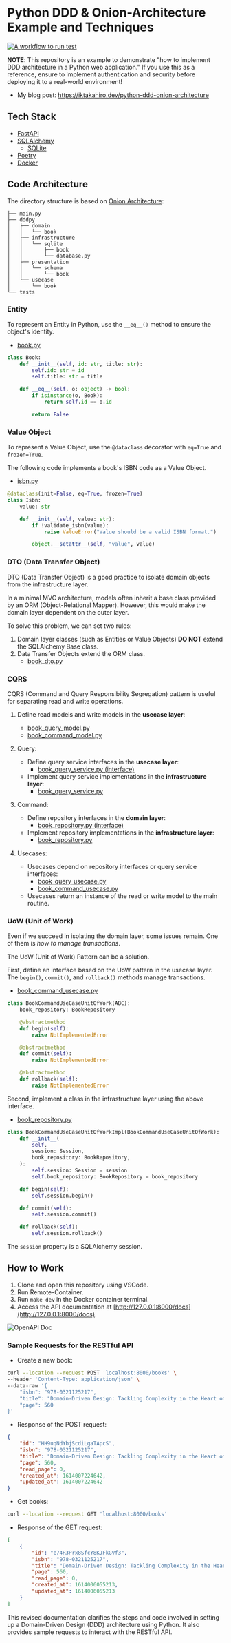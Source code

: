 # Python DDD & Onion-Architecture Example and Techniques

[![A workflow to run test](https://github.com/iktakahiro/dddpy/actions/workflows/test.yml/badge.svg)](https://github.com/iktakahiro/dddpy/actions/workflows/test.yml)

**NOTE**: This repository is an example to demonstrate "how to implement DDD architecture in a Python web application." If you use this as a reference, ensure to implement authentication and security before deploying it to a real-world environment!

* My blog post: https://iktakahiro.dev/python-ddd-onion-architecture

## Tech Stack

* [FastAPI](https://fastapi.tiangolo.com/)
* [SQLAlchemy](https://www.sqlalchemy.org/)
  * [SQLite](https://www.sqlite.org/index.html)
* [Poetry](https://python-poetry.org/)
* [Docker](https://www.docker.com/)

## Code Architecture

The directory structure is based on [Onion Architecture](https://jeffreypalermo.com/2008/07/the-onion-architecture-part-1/):

```
├── main.py
├── dddpy
│   ├── domain
│   │   └── book
│   ├── infrastructure
│   │   └── sqlite
│   │       ├── book
│   │       └── database.py
│   ├── presentation
│   │   └── schema
│   │       └── book
│   └── usecase
│       └── book
└── tests
```

### Entity

To represent an Entity in Python, use the `__eq__()` method to ensure the object's identity.

* [book.py](./dddpy/domain/book/book.py)

```python
class Book:
    def __init__(self, id: str, title: str):
        self.id: str = id
        self.title: str = title

    def __eq__(self, o: object) -> bool:
        if isinstance(o, Book):
            return self.id == o.id

        return False
```

### Value Object

To represent a Value Object, use the `@dataclass` decorator with `eq=True` and `frozen=True`.

The following code implements a book's ISBN code as a Value Object.

* [isbn.py](./dddpy/domain/book/isbn.py)

```python
@dataclass(init=False, eq=True, frozen=True)
class Isbn:
    value: str

    def __init__(self, value: str):
        if !validate_isbn(value):
            raise ValueError("Value should be a valid ISBN format.")

        object.__setattr__(self, "value", value)
```

### DTO (Data Transfer Object)

DTO (Data Transfer Object) is a good practice to isolate domain objects from the infrastructure layer.

In a minimal MVC architecture, models often inherit a base class provided by an ORM (Object-Relational Mapper). However, this would make the domain layer dependent on the outer layer.

To solve this problem, we can set two rules:

1. Domain layer classes (such as Entities or Value Objects) **DO NOT** extend the SQLAlchemy Base class.
2. Data Transfer Objects extend the ORM class.
   * [book_dto.py](./dddpy/infrastructure/sqlite/book/book_dto.py)

### CQRS

CQRS (Command and Query Responsibility Segregation) pattern is useful for separating read and write operations.

1. Define read models and write models in the **usecase layer**:
   * [book_query_model.py](./dddpy/usecase/book/book_query_model.py)
   * [book_command_model.py](./dddpy/usecase/book/book_command_model.py)

2. Query:
   * Define query service interfaces in the **usecase layer**:
     * [book_query_service.py (interface)](./dddpy/usecase/book/book_query_service.py)
   * Implement query service implementations in the **infrastructure layer**:
     * [book_query_service.py](./dddpy/infrastructure/sqlite/book/book_query_service.py)

3. Command:
   * Define repository interfaces in the **domain layer**:
     * [book_repository.py (interface)](./dddpy/domain/book/book_repository.py)
   * Implement repository implementations in the **infrastructure layer**:
     * [book_repository.py](./dddpy/infrastructure/sqlite/book/book_repository.py)

4. Usecases:
   * Usecases depend on repository interfaces or query service interfaces:
     * [book_query_usecase.py](./dddpy/usecase/book/book_query_usecase.py)
     * [book_command_usecase.py](./dddpy/usecase/book/book_command_usecase.py)
   * Usecases return an instance of the read or write model to the main routine.

### UoW (Unit of Work)

Even if we succeed in isolating the domain layer, some issues remain. One of them is *how to manage transactions*.

The UoW (Unit of Work) Pattern can be a solution.

First, define an interface based on the UoW pattern in the usecase layer. The `begin()`, `commit()`, and `rollback()` methods manage transactions.

* [book_command_usecase.py](./dddpy/usecase/book/book_command_usecase.py)

```python
class BookCommandUseCaseUnitOfWork(ABC):
    book_repository: BookRepository

    @abstractmethod
    def begin(self):
        raise NotImplementedError

    @abstractmethod
    def commit(self):
        raise NotImplementedError

    @abstractmethod
    def rollback(self):
        raise NotImplementedError
```

Second, implement a class in the infrastructure layer using the above interface.

* [book_repository.py](./dddpy/infrastructure/sqlite/book/book_repository.py)

```python
class BookCommandUseCaseUnitOfWorkImpl(BookCommandUseCaseUnitOfWork):
    def __init__(
        self,
        session: Session,
        book_repository: BookRepository,
    ):
        self.session: Session = session
        self.book_repository: BookRepository = book_repository

    def begin(self):
        self.session.begin()

    def commit(self):
        self.session.commit()

    def rollback(self):
        self.session.rollback()
```

The `session` property is a SQLAlchemy session.

## How to Work

1. Clone and open this repository using VSCode.
2. Run Remote-Container.
3. Run `make dev` in the Docker container terminal.
4. Access the API documentation at [http://127.0.0.1:8000/docs](http://127.0.0.1:8000/docs).

![OpenAPI Doc](./screenshots/openapi_doc.png)

### Sample Requests for the RESTful API

* Create a new book:

```bash
curl --location --request POST 'localhost:8000/books' \
--header 'Content-Type: application/json' \
--data-raw '{
    "isbn": "978-0321125217",
    "title": "Domain-Driven Design: Tackling Complexity in the Heart of Software",
    "page": 560
}'
```

* Response of the POST request:

```json
{
    "id": "HH9uqNdYbjScdiLgaTApcS",
    "isbn": "978-0321125217",
    "title": "Domain-Driven Design: Tackling Complexity in the Heart of Software",
    "page": 560,
    "read_page": 0,
    "created_at": 1614007224642,
    "updated_at": 1614007224642
}
```

* Get books:

```bash
curl --location --request GET 'localhost:8000/books'
```

* Response of the GET request:

```json
[
    {
        "id": "e74R3Prx8SfcY8KJFkGVf3",
        "isbn": "978-0321125217",
        "title": "Domain-Driven Design: Tackling Complexity in the Heart of Software",
        "page": 560,
        "read_page": 0,
        "created_at": 1614006055213,
        "updated_at": 1614006055213
    }
]
```

This revised documentation clarifies the steps and code involved in setting up a Domain-Driven Design (DDD) architecture using Python. It also provides sample requests to interact with the RESTful API.